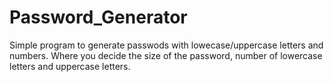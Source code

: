 # Password_Generator
Simple program to generate passwods with lowecase/uppercase letters and numbers. 
Where you decide the size of the password, number of lowercase letters and uppercase letters.
